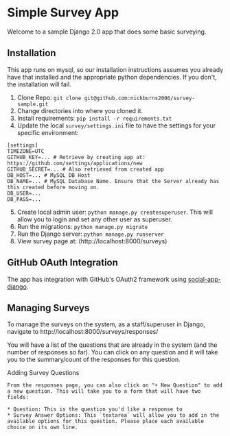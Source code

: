 Simple Survey App
=================

Welcome to a sample Django 2.0 app that does some basic surveying.

Installation
------------
This app runs on mysql, so our installation instructions assumes you already have that installed and the appropriate python dependencies. If you don't, the installation will fail.

1. Clone Repo: `git clone git@github.com:nickburns2006/survey-sample.git`
2. Change directories into where you cloned it.
3. Install requirements: `pip install -r requirements.txt`
4. Update the local `survey/settings.ini` file to have the settings for your specific environment:

```
[settings]
TIMEZONE=UTC
GITHUB_KEY=... # Retrieve by creating app at: https://github.com/settings/applications/new
GITHUB_SECRET=... # Also retrieved from created app
DB_HOST=... # MySQL DB Host
DB_NAME=... # MySQL Database Name. Ensure that the Server already has this created before moving on.
DB_USER=...
DB_PASS=...
```

5. Create local admin user: `python manage.py createsuperuser`. This will allow you to login and set any other user as superuser.
6. Run the migrations: `python manage.py migrate`
7. Run the Django server: `python manage.py runserver`
8. View survey page at: (http://localhost:8000/surveys)

GitHub OAuth Integration
------------------------
The app has integration with GitHub's OAuth2 framework using [social-app-django](https://github.com/python-social-auth/social-app-django).

Managing Surveys
-----------------
To manage the surveys on the system, as a staff/superuser in Django, navigate to http://localhost:8000/surveys/responses/

You will have a list of the questions that are already in the system (and the number of responses so far). You can click on any question and it will take you to the summary/count of the responses for this question.

Adding Survey Questions
~~~~~~~~~~~~~~~~~~~~~~~
From the responses page, you can also click on "+ New Question" to add a new question. This will take you to a form that will have two fields:

* Question: This is the question you'd like a response to
* Survey Answer Options: This `textarea` will allow you to add in the available options for this question. Please place each available choice on its own line.
